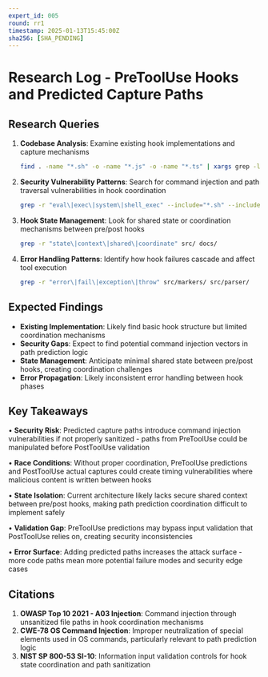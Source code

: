 ```yaml
---
expert_id: 005
round: rr1
timestamp: 2025-01-13T15:45:00Z
sha256: [SHA_PENDING]
---
```


# Research Log - PreToolUse Hooks and Predicted Capture Paths

## Research Queries

1. **Codebase Analysis**: Examine existing hook implementations and capture mechanisms
   ```bash
   find . -name "*.sh" -o -name "*.js" -o -name "*.ts" | xargs grep -l "hook\|capture\|PreToolUse\|PostToolUse"
   ```

2. **Security Vulnerability Patterns**: Search for command injection and path traversal vulnerabilities in hook coordination
   ```bash
   grep -r "eval\|exec\|system\|shell_exec" --include="*.sh" --include="*.js"
   ```

3. **Hook State Management**: Look for shared state or coordination mechanisms between pre/post hooks
   ```bash
   grep -r "state\|context\|shared\|coordinate" src/ docs/
   ```

4. **Error Handling Patterns**: Identify how hook failures cascade and affect tool execution
   ```bash
   grep -r "error\|fail\|exception\|throw" src/markers/ src/parser/
   ```

## Expected Findings

- **Existing Implementation**: Likely find basic hook structure but limited coordination mechanisms
- **Security Gaps**: Expect to find potential command injection vectors in path prediction logic
- **State Management**: Anticipate minimal shared state between pre/post hooks, creating coordination challenges
- **Error Propagation**: Likely inconsistent error handling between hook phases

## Key Takeaways

• **Security Risk**: Predicted capture paths introduce command injection vulnerabilities if not properly sanitized - paths from PreToolUse could be manipulated before PostToolUse validation

• **Race Conditions**: Without proper coordination, PreToolUse predictions and PostToolUse actual captures could create timing vulnerabilities where malicious content is written between hooks

• **State Isolation**: Current architecture likely lacks secure shared context between pre/post hooks, making path prediction coordination difficult to implement safely

• **Validation Gap**: PreToolUse predictions may bypass input validation that PostToolUse relies on, creating security inconsistencies

• **Error Surface**: Adding predicted paths increases the attack surface - more code paths mean more potential failure modes and security edge cases

## Citations

1. **OWASP Top 10 2021 - A03 Injection**: Command injection through unsanitized file paths in hook coordination mechanisms
2. **CWE-78 OS Command Injection**: Improper neutralization of special elements used in OS commands, particularly relevant to path prediction logic  
3. **NIST SP 800-53 SI-10**: Information input validation controls for hook state coordination and path sanitization